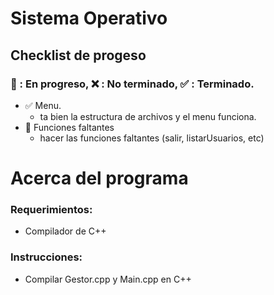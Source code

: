 # Sistema Operativo

## Checklist de progeso
### :arrows_counterclockwise: : En progreso, :x: : No terminado, :white_check_mark: : Terminado.
- :white_check_mark: Menu.
  - ta bien la estructura de archivos y el menu funciona.
- :arrows_counterclockwise: Funciones faltantes
  - hacer las funciones faltantes (salir, listarUsuarios, etc)

# Acerca del programa

### Requerimientos:

- Compilador de C++

### Instrucciones:

- Compilar Gestor.cpp y Main.cpp en C++
